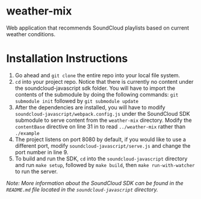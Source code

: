 # weather-mix
Web application that recommends SoundCloud playlists based on current weather conditions.

# Installation Instructions
1. Go ahead and ```git clone``` the entire repo into your local file system.
2. ```cd``` into your project repo. Notice that there is currently no content under the soundcloud-javascript sdk folder.
You will have to import the contents of the submodule by doing the following commands: ```git submodule init``` followed by ```git submodule update```
3. After the dependencies are installed, you will have to modify ```soundcloud-javascript/webpack.config.js``` under the SoundCloud SDK submodule to serve content from the ```weather-mix``` directory. Modify the `contentBase` directive on line 31 in to read ```../weather-mix``` rather than ```./example```
4. The project listens on port 8080 by default, if you would like to use a different port, modify ```soundcloud-javascript/serve.js``` and change the port number in line 9.
5. To build and run the SDK, `cd` into the `soundcloud-javascript` directory and run `make setup`, followed by `make build`, then `make run-with-watcher` to run the server.

*Note: More information about the SoundCloud SDK can be found in the `README.md` file located in the `soundcloud-javascript` directory.*
